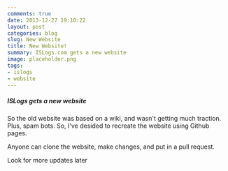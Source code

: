 ```yaml
---
comments: true
date: 2013-12-27 19:10:22
layout: post
categories: blog
slug: New Website
title: New Website!
summary: ISLogs.com gets a new website
image: placeholder.png
tags:
- islogs
- website
---
```


#####  ISLogs gets a new website

So the old website was based on a wiki, and wasn't getting much traction. Plus, spam bots. So, I've desided to recreate the website using Github pages. 

Anyone can clone the website, make changes, and put in a pull request. 

Look for more updates later
